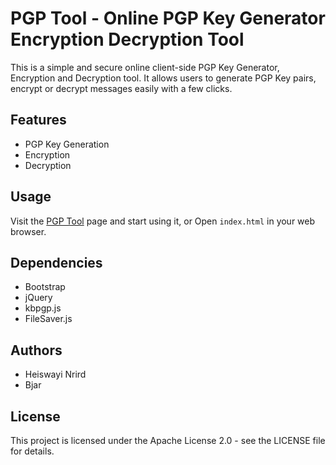 # PGP Tool - Online PGP Key Generator Encryption Decryption Tool

This is a simple and secure online client-side PGP Key Generator, Encryption and Decryption tool. It allows users to generate PGP Key pairs, encrypt or decrypt messages easily with a few clicks.

## Features

- PGP Key Generation
- Encryption
- Decryption

## Usage

Visit the [PGP Tool](https://pgp.najm.uk) page and start using it, or Open `index.html` in your web browser.

## Dependencies

- Bootstrap
- jQuery
- kbpgp.js
- FileSaver.js

## Authors

- Heiswayi Nrird
- Bjar

## License

This project is licensed under the Apache License 2.0 - see the LICENSE file for details.
